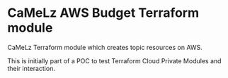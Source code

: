 # CaMeLz AWS Budget Terraform module

CaMeLz Terraform module which creates topic resources on AWS.

This is initially part of a POC to test Terraform Cloud Private Modules and
their interaction.
